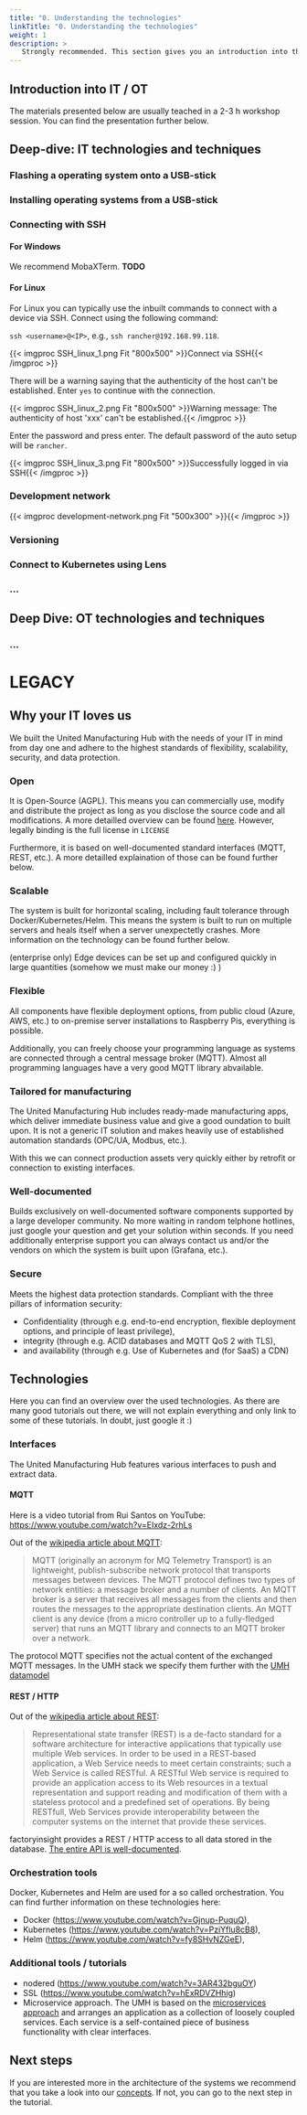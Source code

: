 ```yaml
---
title: "0. Understanding the technologies"
linkTitle: "0. Understanding the technologies"
weight: 1
description: >
   Strongly recommended. This section gives you an introduction into the used technologies. A rough understanding of these technologies is fundamental for installing and working with the system. Additionally, this article provides further learning materials for certain technologies.
---
```



## Introduction into IT / OT

The materials presented below are usually teached in a 2-3 h workshop session. You can find the presentation further below. 

## Deep-dive: IT technologies and techniques

### Flashing a operating system onto a USB-stick

### Installing operating systems from a USB-stick

### Connecting with SSH

#### For Windows

We recommend MobaXTerm. **TODO**

#### For Linux

For Linux you can typically use the inbuilt commands to connect with a device via SSH. Connect using the following command:

`ssh <username>@<IP>`, e.g., `ssh rancher@192.168.99.118`.

{{< imgproc SSH_linux_1.png Fit "800x500" >}}Connect via SSH{{< /imgproc >}}

There will be a warning saying that the authenticity of the host can't be established. Enter `yes` to continue with the connection.

{{< imgproc SSH_linux_2.png Fit "800x500" >}}Warning message: The authenticity of host 'xxx' can't be established.{{< /imgproc >}}

Enter the password and press enter. The default password of the auto setup will be `rancher`.

{{< imgproc SSH_linux_3.png Fit "800x500" >}}Successfully logged in via SSH{{< /imgproc >}}

### Development network

{{< imgproc development-network.png Fit "500x300" >}}{{< /imgproc >}}

### Versioning

### Connect to Kubernetes using Lens

### ...

## Deep Dive: OT technologies and techniques

### ...










# LEGACY

## Why your IT loves us

We built the United Manufacturing Hub with the needs of your IT in mind from day one and adhere to the highest standards of flexibility, scalability, security, and data protection.

### Open

It is Open-Source (AGPL). This means you can commercially use, modify and distribute the project as long as you disclose the source code and all modifications. A more detailled overview can be found [here](https://www.tldrlegal.com/l/agpl3). However, legally binding is the full license in `LICENSE`

Furthermore, it is based on well-documented standard interfaces (MQTT, REST, etc.). A more detailled explaination of those can be found further below.

### Scalable

The system is built for horizontal scaling, including fault tolerance through Docker/Kubernetes/Helm. This means the system is built to run on multiple servers and heals itself when a server unexpectetly crashes. More information on the technology can be found further below.

(enterprise only) Edge devices can be set up and configured quickly in large quantities (somehow we must make our money :) )

### Flexible

All components have flexible deployment options, from public cloud (Azure, AWS, etc.) to on-premise server installations to Raspberry Pis, everything is possible.

Additionally, you can freely choose your programming language as systems are connected through a central message broker (MQTT). Almost all programming languages have a very good MQTT library abvailable.

### Tailored for manufacturing

The United Manufacturing Hub includes ready-made manufacturing apps, which deliver immediate business value and give a good oundation to built upon. It is not a generic IT solution and makes heavily use of established automation standards (OPC/UA, Modbus, etc.).

With this we can connect production assets very quickly either by retrofit or connection to existing interfaces.

### Well-documented

Builds exclusively on well-documented software components supported by a large developer community. No more waiting in random telphone hotlines, just google your question and get your solution within seconds. If you need additionally enterprise support you can always contact us and/or the vendors on which the system is built upon (Grafana, etc.).

### Secure

Meets the highest data protection standards. Compliant with the three pillars of information security: 

- Confidentiality (through e.g. end-to-end encryption, flexible deployment options, and principle of least privilege), 
- integrity (through e.g. ACID databases and MQTT QoS 2 with TLS), 
- and availability (through e.g. Use of Kubernetes and (for SaaS) a CDN)

## Technologies

Here you can find an overview over the used technologies. As there are many good tutorials out there, we will not explain everything and only link to some of these tutorials. In doubt, just google it :)

### Interfaces

The United Manufacturing Hub features various interfaces to push and extract data.

#### MQTT

Here is a video tutorial from Rui Santos on YouTube: https://www.youtube.com/watch?v=EIxdz-2rhLs

Out of the [wikipedia article about MQTT](https://en.wikipedia.org/wiki/MQTT):

> MQTT (originally an acronym for MQ Telemetry Transport) is an lightweight, publish-subscribe network protocol that transports messages between devices. The MQTT protocol defines two types of network entities: a message broker and a number of clients. An MQTT broker is a server that receives all messages from the clients and then routes the messages to the appropriate destination clients. An MQTT client is any device (from a micro controller up to a fully-fledged server) that runs an MQTT library and connects to an MQTT broker over a network.

The protocol MQTT specifies not the actual content of the exchanged MQTT messages. In the UMH stack we specify them further with the [UMH datamodel](../mqtt/)

#### REST / HTTP

Out of the [wikipedia article about REST](https://en.wikipedia.org/wiki/Representational_state_transfer):

> Representational state transfer (REST) is a de-facto standard for a software architecture for interactive applications that typically use multiple Web services. In order to be used in a REST-based application, a Web Service needs to meet certain constraints; such a Web Service is called RESTful. A RESTful Web service is required to provide an application access to its Web resources in a textual representation and support reading and modification of them with a stateless protocol and a predefined set of operations. By being RESTfull, Web Services provide interoperability between the computer systems on the internet that provide these services.

factoryinsight provides a REST / HTTP access to all data stored in the database. [The entire API is well-documented](../developers/factorycube-server/factoryinsight).

### Orchestration tools

Docker, Kubernetes and Helm are used for a so called orchestration. You can find further information on these technologies here:

- Docker (https://www.youtube.com/watch?v=Gjnup-PuquQ),
- Kubernetes (https://www.youtube.com/watch?v=PziYflu8cB8),
- Helm (https://www.youtube.com/watch?v=fy8SHvNZGeE),

### Additional tools / tutorials

- nodered (https://www.youtube.com/watch?v=3AR432bguOY)
- SSL (https://www.youtube.com/watch?v=hExRDVZHhig)
- Microservice approach. The UMH is based on the [microservices approach](https://en.wikipedia.org/wiki/Microservices) and arranges an application as a collection of loosely coupled services. Each service is a self-contained piece of business functionality with clear interfaces.

## Next steps

If you are interested more in the architecture of the systems we recommend that you take a look into our [concepts](../../concepts/). If not, you can go to the next step in the tutorial.

